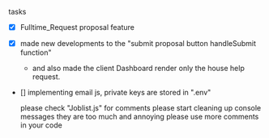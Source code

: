 tasks

- [x] Fulltime_Request proposal feature

- [x] made new developments to the "submit proposal button handleSubmit function"

  - and also made the client Dashboard render only the house help request.

- [] implementing email js, private keys are stored in ".env"

  please check "Joblist.js" for comments please start cleaning up console messages they are too much and annoying
  please use more comments in your code
